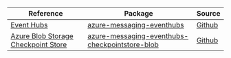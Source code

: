 | Reference | Package | Source |
|---|---|---|
|[Event Hubs](messaging-eventhubs-readme.md)|[azure-messaging-eventhubs](https://repo1.maven.org/maven2/com/azure/azure-messaging-eventhubs)|[Github](https://github.com/Azure/azure-sdk-for-java/blob/main/sdk/eventhubs/azure-messaging-eventhubs)|
|[Azure Blob Storage Checkpoint Store](messaging-eventhubs-checkpointstore-blob-readme.md)|[azure-messaging-eventhubs-checkpointstore-blob](https://repo1.maven.org/maven2/com/azure/azure-messaging-eventhubs-checkpointstore-blob)|[Github](https://github.com/Azure/azure-sdk-for-java/blob/main/sdk/eventhubs/azure-messaging-eventhubs-checkpointstore-blob)|
